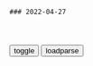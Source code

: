 ```tip
### 2022-04-27
```

<table id="tbc" style="white-space:pre-wrap">
</table>
<button onclick="toggleb()">toggle</button>
<button onclick="loadparse()">loadparse</button>
<br>
<!-- 🌸<br>🍅-　-🍑<hr>🍀 -->
<pre>
<textarea rows="30" cols="100" style="display: none" id="tar">

山河月明：徐达没有两头下注，从朱棣起兵时，家族命运就已注定
https://mbd.baidu.com/newspage/data/landingsuper?context=%7B%22nid%22%3A%22news_9306630351441196823%22%7D&n_type=-1&p_from=-1

到了嘉靖年间以后，明朝只存在五公爵，徐达后人的魏国公和定国公成为其中之二。

很多时候，人生并没有多少选择，徐达家族，在朱棣起兵的时候，已经被绑定了，他们根本没得选，不管是否支持朱棣，都会被判定为，和朱棣是一伙的，哪怕你心里不是这么想的都不行。

<font size="1" style="color:#DCDCDC">2022-04-28</font>

1759年，清朝的军队挺进帕米尔高原，创造了一个军事神话
https://mbd.baidu.com/newspage/data/landingsuper?context=%7B%22nid%22%3A%22news_9615342563255327217%22%7D&n_type=-1&p_from=-1

<font size="1" style="color:#DCDCDC">2022-04-29</font>

为何我g史书上，总记载外族侵略我们，却很少说我们兼并他g
https://mbd.baidu.com/newspage/data/landingsuper?context=%7B%22nid%22%3A%22news_9392725466273335401%22%7D&n_type=-1&p_from=-1

对于不配合的人，我们通常是直接将他们灭g然后同化，
现如今的朝鲜、韩国、日本等g，在封建时期也是我g的一部分领土，只不过实行着高度自治罢了。

<font size="1" style="color:#DCDCDC">2022-04-28</font>

高盛：大规模资本外流和rm币迅速大幅贬值的概率很低
https://mbd.baidu.com/newspage/data/landingsuper?context=%7B%22nid%22%3A%22news_9277777066033824951%22%7D&n_type=-1&p_from=-1

x走江湖1984
但不等于没有这个可能

b度网友17ef4cc
但愿是你所说的那样，

<font size="1" style="color:#DCDCDC">2022-04-28</font>

微软的征程，才是真正的星辰大海（三季度电话会纪要）
https://mbd.baidu.com/newspage/data/landingsuper?context=%7B%22nid%22%3A%22news_9608399602734415305%22%7D&n_type=-1&p_from=-1

<font size="1" style="color:#DCDCDC">2022-04-28</font>

愚昧者对于智者来说是一种s会资源
https://baijiahao.baidu.com/s?id=1714576806089560855&wfr=spider&for=pc

《天道 》里有句话：“愚昧者对于智者来说是一种s会资源”。

<font size="1" style="color:#DCDCDC">2022-04-28</font>

90后妈妈用玩具鱼哄孩子睡觉
https://weibo.com/2810373291/LqxblwdDL

<font size="1" style="color:#DCDCDC">2022-04-28</font>

连普j都推崇备至的一代女皇，叶卡捷琳娜大帝身上有何魅力？
https://baijiahao.baidu.com/s?id=1726912090436883023&wfr=spider&for=pc

一个富人拥有另一个人类，这合理吗？
https://pics5.baidu.com/feed/3801213fb80e7bec7663a84391e3b8329a506b2a.jpeg?token=bc82a5a381502166370a678f4f1ef2c9.jpg

<font size="1" style="color:#DCDCDC">2022-04-28</font>

普j女儿现状曝光：掌管45亿公司，真正的公主肩负拯救人类的使命
https://baijiahao.baidu.com/s?id=1669692065739331926&wfr=spider&for=pc

<font size="1" style="color:#DCDCDC">2022-04-28</font>

叶卡捷琳娜发动z变，推翻丈夫的统治，篡夺皇位成功称帝
https://mbd.baidu.com/newspage/data/videolanding?nid=sv_8191108272598957805&sourceFrom=pc_feedlist

得到了军队的支持，接下来一切就好办多了。

尽管心里一万分不乐意，也还是被强迫着签下了退位诏书。他至此仍不明白，为什么自己会受人厌烦。

InternetCafe_B
彼得作大死，算是把前线的士兵们得罪光了

<font size="1" style="color:#DCDCDC">2022-04-28</font>

哈利波特：做仆人时唯唯诺诺，重获自由后重拳出击
https://mbd.baidu.com/newspage/data/videolanding?nid=sv_18414445581913850824&sourceFrom=rec

<font size="1" style="color:#DCDCDC">2022-05-15</font>

哈利波特：哈利被困地牢，小精灵及时救场，最后和食死徒庄园大战
https://mbd.baidu.com/newspage/data/videolanding?nid=sv_9478730770302412206&sourceFrom=rec

多比从来没有主人，多比是个z由的精灵。多比到这来是救哈利波特，救他的朋友们。

<font size="1" style="color:#DCDCDC">2022-04-28</font>

哈利波特：你是我半生理智里，唯一的疯狂！
https://mbd.baidu.com/newspage/data/videolanding?nid=sv_7715937007924149898&sourceFrom=pc_feedlist

x之火7g
哈利波特里面，斯内普是最令我意难平的，忍辱负重，背负所有骂名

<font size="1" style="color:#DCDCDC">2022-04-28</font>

于丹：《庄子》心得之《坚持与顺应》7 − 文化 − 理论大视野 − 文库 − 宣讲家网
http://www.71.cn/2011/1021/639915.shtml

在真正的治世，清明太平之中，是没有穷困可言的。而在暴君当道、虎狼之道的时候，也没有个别的通达之士，可以显赫出来。他说，这一切是我们躲不过去的。

<font size="1" style="color:#DCDCDC">2022-04-28</font>

确诊后公开道歉？“硬核”防疫带来的恐惧感，远比病毒可怕！
https://mbd.baidu.com/newspage/data/landingsuper?context=%7B%22nid%22%3A%22news_9498572916592519362%22%7D&n_type=-1&p_from=-1

<font size="1" style="color:#DCDCDC">2022-04-28</font>

女议员被上帝惩罚不能撒谎，演讲时满嘴脏话，支持率却飙升
https://mbd.baidu.com/newspage/data/videolanding?nid=sv_11324214524067590362&sourceFrom=pc_feedlist

如果韩g选m的智商提高了，那像我这种人可怎么混。

zf让qz放心的时候，还不是因为心虚吗。

正直的候选人。

<font size="1" style="color:#DCDCDC">2022-04-28</font>

山东一流浪汉街边求职，z英文切换自如引唏嘘：原本是老师|大学生|乞讨_网易订阅
https://www.163.com/dy/article/H61SDM6C0534R48K.html

当世间浑浊成常态，清流便注定为原罪。

<font size="1" style="color:#DCDCDC">2022-04-28</font>

女孩只要一激动，就会变成一只大熊猫！
https://mbd.baidu.com/newspage/data/videolanding?nid=sv_7071532476606471777&sourceFrom=rec

<font size="1" style="color:#DCDCDC">2022-04-28</font>

错误的观念，到底有多可怕！结局令人深思
https://mbd.baidu.com/newspage/data/videolanding?nid=sv_9932342689070503276&sourceFrom=pc_feedlist

男孩只有表哥的旧衣服。

克罗诺斯行
既无三徒教，不闻过庭语。
娘非拉弥亚，爹很像瞽叟。

<font size="1" style="color:#DCDCDC">2022-04-30</font>

世界精神疾病排行榜-常见的精神疾病-名医汇
http://www.mingyihui.net/article_1102630.html

3、意志缺失
缺乏意志的症状是对患者周围的事情缺乏兴趣，对外部环境及其变化缺乏任何情绪反应。 缺乏意志常常发生在缺乏思考、冷漠或衰退以及缺乏兴趣的同时。 会使患者对生活没有激情和动力，变得孤僻、冷漠。

5.格妄想综合症
弗雷里格妄想综合症和被害妄想症很像，患者热衷于和陌生人打交道，然后进行指控他们，认为学习他们可以伪装成我们自己挚爱的样子，并且通过四处跟踪学生自己。但是因为事实上，他们一般认为是提高自己的家人和zg朋友都被陌生人给取代了，自己生活在这样一个骗局里。

7、科塔尔综合症
性交综合征患者，大多数认为自己已经死亡或身体残废，掩盖自己的健康，但认为自己有严重的疾病。 69%的患者否认他们的存在，但矛盾的是，55%的患者有永生的幻觉。 它在精神分裂症和头部外伤患者中最常见。

<font size="1" style="color:#DCDCDC">2022-04-28</font>

代理型孟乔森综合征谋杀案_布兰查德
https://www.sohu.com/a/424046229_660903

<font size="1" style="color:#DCDCDC">2022-04-28</font>

什么原因导致妈妈毁了女儿的一生，这篇漫画揭露了畸形的母女之爱
https://baijiahao.baidu.com/s?id=1730872436149207449&wfr=spider&for=pc

喝拉怒火中烧将拉弥亚所生的孩子全部掳走并杀害，
此后拉弥亚嫉妒生恨，然后又去残骸别人的孩子。
https://pics3.baidu.com/feed/bd315c6034a85edf78144e1daa1a4929dc5475c9.jpeg?token=cbd95d5a48e87a3814f4104b94fa7dc7.jpg

只要我有任何想站起来的企图，就会遭来妈妈的毒打。
https://pics2.baidu.com/feed/279759ee3d6d55fb1e6321df8a6c0f4021a4dd7f.jpeg?token=4b92192f4ffb8663ccdb1a504fc883ff.jpg

你生了很严重的很严重的病，永远都不会好。
https://pics1.baidu.com/feed/b64543a98226cffcc2b2741b5f4f0a9af703ea5d.jpeg?token=51487acd1f0f3d3647bd58ae8e5c6b0c.jpg

她给我灌下药物，导致牙齿腐烂，然后让医生拔掉了我所有的牙齿，
https://pics3.baidu.com/feed/77094b36acaf2edd921563026a5e41e33b0193c9.jpeg?token=66c508205e33191d74756012573a91b0.jpg

我开始偷偷上网，
我逐渐意识到自己根本没有病，真正生病的是妈妈。
妈妈为了维持我病重的情况，每次长出一点头发，就会马上剃掉。
https://pics3.baidu.com/feed/9e3df8dcd100baa194b934a3a25ef918c9fc2eed.jpeg?token=5b409d801b73e4104a917aaae3dd9698.jpg

他一直劝说我和母亲谈谈，可我妈妈那样的人是听不进去任何建议的。
你的母亲是恶魔的化身，你不该被禁锢在笼子里。她必须消失，这样你就自由了，我们就能在一起了。
https://pics5.baidu.com/feed/0d338744ebf81a4c8182835635642053242da652.jpeg?token=b2220b52feb4bb62e8abd2a5853b16eb.jpg

万万没想到，母慈女孝的温情背后，居然是一场残酷的虐待。

从未接触过外界，很容易被花言巧语迷了心窍。
https://pics1.baidu.com/feed/2cf5e0fe9925bc3129b33156be91cdbbc91370ee.jpeg?token=4d63d5d1e72acf4136cd6fba39a64e1a.jpg

尽管遭到虐待，可在这个女孩心里，严莉依然是与她相依为命的唯一的亲人。
https://pics6.baidu.com/feed/3c6d55fbb2fb4316a92001f0c5ea062908f7d3d2.jpeg?token=ef25135e70f67dd3e7ba2c9e453fbd97.jpg

代理孟乔森综合征，
照顾者会捏造火诱发被照顾者的身心疾病，通过描述，幻想疾病症状甚至主动伤残来博取同情。
https://pics2.baidu.com/feed/267f9e2f070828385cb55cde59d7e90b4d08f11d.jpeg?token=2e37bab0856486e3731fb6166619b31d.jpg

<font size="1" style="color:#DCDCDC">2022-04-28</font>

讽刺动画：老爸倾家荡产只为满足女儿，过度的溺爱真可怕
https://mbd.baidu.com/newspage/data/videolanding?nid=sv_6406614523108906208&sourceFrom=pc_feedlist

<font size="1" style="color:#DCDCDC">2022-04-28</font>

X战警：不愧是顶级变种人，博士万磁王看完瑟瑟发抖！
https://mbd.baidu.com/newspage/data/videolanding?nid=sv_3703966807707050307&sourceFrom=rec

<font size="1" style="color:#DCDCDC">2022-04-28</font>

有了天启的加成在这一刻，教授展现出他那无敌的一个地方
https://mbd.baidu.com/newspage/data/videolanding?nid=sv_1796821147001567616&sourceFrom=pc_feedlist

一条给所有男人，女人及变种人的忠告，你们已经迷失了方向。

最终的审判即将到来，所有你们建立的亭台楼阁都将崩塌，新的时代即将拉开序幕。

<font size="1" style="color:#DCDCDC">2022-04-28</font>

潜伏：李崖出去办事被打了，看吴敬中怎么处理，真不愧是当站长的
https://mbd.baidu.com/newspage/data/videolanding?nid=sv_15511150431482775935&sourceFrom=pc_feedlist

团体即家庭，同志即手足，这是戴老板对我们的期望。

<font size="1" style="color:#DCDCDC">2022-04-28</font>

</textarea>
</pre>
<!-- 🍀<br>🍑-　-🍅<hr>🌸 -->

```note
```

<link
  rel="stylesheet"
  href="https://cdn.jsdelivr.net/npm/@fancyapps/ui/dist/fancybox.css"
/>
<script src="https://cdn.jsdelivr.net/npm/@fancyapps/ui@4.0/dist/fancybox.umd.js"></script>

<script type="text/javascript">

var __urlRegex = /(\b(https?|ftp|file):\/\/[-A-Z0-9+&@#\/%?=~_|!:,.;]*[-A-Z0-9+&@#\/%=~_|])/ig;
var __imgRegex = /\.(?:jpe?g|gif|png|webp)$/i;

loadparse();

function parseURL($string){

    var exp = __urlRegex;
    return $string.replace(exp,function(match){
            __imgRegex.lastIndex=0;
            if(__imgRegex.test(match)){
                return '<a data-fancybox="gallery" href="' + match.replace("/p=700", "")
                 + '"><img src="' + match.replace("/p=700", "/p=160x200")+'" width="64"></a>';
            }
            else{
                return '<a href="' + match + '" target="_blank">' + match + '</a>';
            }
        }
    );
}

function loadparse() {
  tbc.innerHTML = parseURL(tar.value);
}

function toggleb() {
  var x = document.getElementById("tar");
  if (x.style.display === "none") {
    x.style.display = "";
  } else {
    x.style.display = "none";
  }
}

</script>
